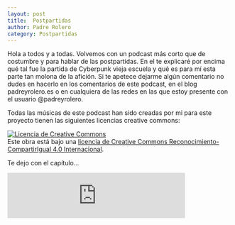 ```yaml
---                                                                             
layout: post                                                                    
title:  Postpartidas							
author: Padre Rolero                                                            
category: Postpartidas                                                                   
---
```

Hola a todos y a todas. Volvemos con un podcast más corto que de costumbre y para hablar de las postpartidas. En el te explicaré por encima qué tal fue la partida de Cyberpunk vieja escuela y qué es para mí esta parte tan molona de la afición. Si te apetece dejarme algún comentario no dudes en hacerlo en los comentarios de este podcast, en el blog padreyrolero.es o en cualquiera de las redes en las que estoy presente con el usuario @padreyrolero.

Todas las músicas de este podcast han sido creadas por mi para este proyecto tienen las siguientes licencias creative commons:

<a rel="license" href="http://creativecommons.org/licenses/by-sa/4.0/"><img alt="Licencia de Creative Commons" style="border-width:0" src="https://i.creativecommons.org/l/by-sa/4.0/88x31.png" /></a><br />Este obra está bajo una <a rel="license" href="http://creativecommons.org/licenses/by-sa/4.0/">licencia de Creative Commons Reconocimiento-CompartirIgual 4.0 Internacional</a>.

Te dejo con el capítulo...

<iframe src="https://anchor.fm/padreyrolero/embed/episodes/Postpartidas-e1ddesu" height="102px" width="400px" frameborder="0" scrolling="no"></iframe>